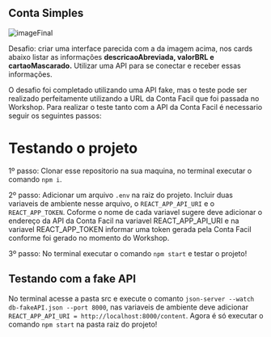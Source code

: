## Conta Simples

![imageFinal](https://user-images.githubusercontent.com/50602816/69120591-bc510100-0a78-11ea-9fd5-bb593aa9bf2a.gif)

Desafio: criar uma interface parecida com a da imagem acima, nos cards abaixo listar as informações <strong>descricaoAbreviada, valorBRL e cartaoMascarado.</strong> Utilizar uma API para se conectar e receber essas informações. 

O desafio foi completado utilizando uma API fake, mas o teste pode ser realizado perfeitamente utilizando a URL da Conta Facil que foi passada no Workshop. Para realizar o teste tanto com a API da Conta Facil é necessario seguir os seguintes passos: 

<h1>Testando o projeto</h1>

1º passo: Clonar esse repositorio na sua maquina, no terminal executar o comando `npm i`.

2º passo: Adicionar um arquivo `.env` na raiz do projeto. Incluir duas variaveis de ambiente nesse arquivo, o `REACT_APP_API_URI` e o `REACT_APP_TOKEN`. Coforme o nome de cada variavel sugere deve adicionar o endereço da API da Conta Facil na variavel REACT_APP_API_URI e na variavel REACT_APP_TOKEN informar uma token gerada pela Conta Facil conforme foi gerado no momento do Workshop.

3º passo: No terminal executar o comando `npm start` e testar o projeto!

<h2>Testando com a fake API</h2>

No terminal acesse a pasta src e execute o comanto `json-server --watch db-fakeAPI.json --port 8000`, nas variaveis de ambiente deve adicionar `REACT_APP_API_URI = http://localhost:8000/content`. Agora é só executar o comando `npm start` na pasta raiz do projeto!
